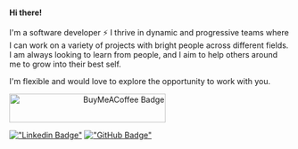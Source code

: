 #### Hi there!
I'm a software developer ⚡ I thrive in dynamic and progressive teams where I can work on a variety of projects with bright people across different fields.
I am always looking to learn from people, and I aim to help others around me to grow into their best self.
 
I'm flexible and would love to explore the opportunity to work with you.

<a align="right" href="https://www.buymeacoffee.com/constanti.mi" target="_blank">
 <img src="https://www.buymeacoffee.com/assets/img/guidelines/download-assets-1.svg" alt="BuyMeACoffee Badge" height="52" width="280">
</a>

[!["Linkedin Badge"](https://img.shields.io/badge/LinkedIn-0077B5?style=flat-square&logo=linkedin&logoColor=white)](https://www.linkedin.com/in/constantimi/)
[!["GitHub Badge"](https://img.shields.io/badge/GitHub-100000?style=flat-square&logo=github&logoColor=white)](https://github.com/constantimi)
